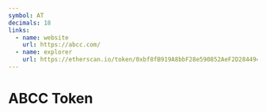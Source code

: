 ```yaml
---
symbol: AT
decimals: 18
links:
  - name: website
    url: https://abcc.com/
  - name: explorer
    url: https://etherscan.io/token/0xbf8fB919A8bbF28e590852AeF2D284494eBC0657
---
```


# ABCC Token
